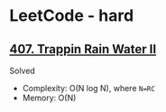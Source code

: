 # LeetCode - hard

## [407. Trappin Rain Water II](https://leetcode.com/problems/trapping-rain-water-ii)

Solved

* Complexity: O(N log N), where `N=RC`
* Memory: O(N)
